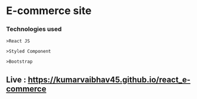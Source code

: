 # E-commerce site

### Technologies used

    >React JS

    >Styled Component

    >Bootstrap

## Live : https://kumarvaibhav45.github.io/react_e-commerce
